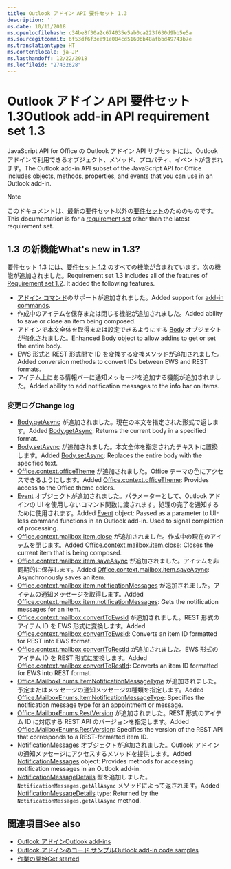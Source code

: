 ```yaml
---
title: Outlook アドイン API 要件セット 1.3
description: ''
ms.date: 10/11/2018
ms.openlocfilehash: c34be8f30a2c674035e5ab0ca223f630d9bb5e5a
ms.sourcegitcommit: 6f53df6f3ee91e084cd5160bb48afbbd49743b7e
ms.translationtype: HT
ms.contentlocale: ja-JP
ms.lasthandoff: 12/22/2018
ms.locfileid: "27432628"
---
```

# <a name="outlook-add-in-api-requirement-set-13"></a><span data-ttu-id="e9c94-102">Outlook アドイン API 要件セット 1.3</span><span class="sxs-lookup"><span data-stu-id="e9c94-102">Outlook add-in API requirement set 1.3</span></span>

<span data-ttu-id="e9c94-103">JavaScript API for Office の Outlook アドイン API サブセットには、Outlook アドインで利用できるオブジェクト、メソッド、プロパティ、イベントが含まれます。</span><span class="sxs-lookup"><span data-stu-id="e9c94-103">The Outlook add-in API subset of the JavaScript API for Office includes objects, methods, properties, and events that you can use in an Outlook add-in.</span></span>

> [!NOTE]
> <span data-ttu-id="e9c94-104">このドキュメントは、最新の要件セット以外の[要件セット](/office/dev/add-ins/reference/requirement-sets/outlook-api-requirement-sets)のためのものです。</span><span class="sxs-lookup"><span data-stu-id="e9c94-104">This documentation is for a [requirement set](/office/dev/add-ins/reference/requirement-sets/outlook-api-requirement-sets) other than the latest requirement set.</span></span> 

## <a name="whats-new-in-13"></a><span data-ttu-id="e9c94-105">1.3 の新機能</span><span class="sxs-lookup"><span data-stu-id="e9c94-105">What's new in 1.3?</span></span>

<span data-ttu-id="e9c94-p101">要件セット 1.3 には、[要件セット 1.2](../requirement-set-1.2/outlook-requirement-set-1.2.md) のすべての機能が含まれています。次の機能が追加されました。</span><span class="sxs-lookup"><span data-stu-id="e9c94-p101">Requirement set 1.3 includes all of the features of [Requirement set 1.2](../requirement-set-1.2/outlook-requirement-set-1.2.md). It added the following features.</span></span>

- <span data-ttu-id="e9c94-108">[アドイン コマンド](https://docs.microsoft.com/outlook/add-ins/add-in-commands-for-outlook)のサポートが追加されました。</span><span class="sxs-lookup"><span data-stu-id="e9c94-108">Added support for [add-in commands](https://docs.microsoft.com/outlook/add-ins/add-in-commands-for-outlook).</span></span>
- <span data-ttu-id="e9c94-109">作成中のアイテムを保存または閉じる機能が追加されました。</span><span class="sxs-lookup"><span data-stu-id="e9c94-109">Added ability to save or close an item being composed.</span></span>
- <span data-ttu-id="e9c94-110">アドインで本文全体を取得または設定できるようにする [Body](/javascript/api/outlook_1_3/office.body) オブジェクトが強化されました。</span><span class="sxs-lookup"><span data-stu-id="e9c94-110">Enhanced [Body](/javascript/api/outlook_1_3/office.body) object to allow addins to get or set the entire body.</span></span>
- <span data-ttu-id="e9c94-111">EWS 形式と REST 形式間で ID を変換する変換メソッドが追加されました。</span><span class="sxs-lookup"><span data-stu-id="e9c94-111">Added conversion methods to convert IDs between EWS and REST formats.</span></span>
- <span data-ttu-id="e9c94-112">アイテム上にある情報バーに通知メッセージを追加する機能が追加されました。</span><span class="sxs-lookup"><span data-stu-id="e9c94-112">Added ability to add notification messages to the info bar on items.</span></span>

### <a name="change-log"></a><span data-ttu-id="e9c94-113">変更ログ</span><span class="sxs-lookup"><span data-stu-id="e9c94-113">Change log</span></span>

- <span data-ttu-id="e9c94-114">[Body.getAsync](/javascript/api/outlook_1_3/office.body#getasync-coerciontype--options--callback-) が追加されました。現在の本文を指定された形式で返します。</span><span class="sxs-lookup"><span data-stu-id="e9c94-114">Added [Body.getAsync](/javascript/api/outlook_1_3/office.body#getasync-coerciontype--options--callback-): Returns the current body in a specified format.</span></span>
- <span data-ttu-id="e9c94-115">[Body.setAsync](/javascript/api/outlook_1_3/office.body#setasync-data--options--callback-) が追加されました。本文全体を指定されたテキストに置換します。</span><span class="sxs-lookup"><span data-stu-id="e9c94-115">Added [Body.setAsync](/javascript/api/outlook_1_3/office.body#setasync-data--options--callback-): Replaces the entire body with the specified text.</span></span>
- <span data-ttu-id="e9c94-116">[Office.context.officeTheme](office.context.md#officetheme-object) が追加されました。Office テーマの色にアクセスできるようにします。</span><span class="sxs-lookup"><span data-stu-id="e9c94-116">Added [Office.context.officeTheme](office.context.md#officetheme-object): Provides access to the Office theme colors.</span></span>
- <span data-ttu-id="e9c94-p102">[Event](/javascript/api/office/office.addincommands.event) オブジェクトが追加されました。パラメーターとして、Outlook アドインの UI を使用しないコマンド関数に渡されます。処理の完了を通知するために使用されます。</span><span class="sxs-lookup"><span data-stu-id="e9c94-p102">Added [Event](/javascript/api/office/office.addincommands.event) object: Passed as a parameter to UI-less command functions in an Outlook add-in. Used to signal completion of processing.</span></span>
- <span data-ttu-id="e9c94-119">[Office.context.mailbox.item.close](office.context.mailbox.item.md#close) が追加されました。作成中の現在のアイテムを閉じます。</span><span class="sxs-lookup"><span data-stu-id="e9c94-119">Added [Office.context.mailbox.item.close](office.context.mailbox.item.md#close): Closes the current item that is being composed.</span></span>
- <span data-ttu-id="e9c94-120">[Office.context.mailbox.item.saveAsync](office.context.mailbox.item.md#saveasyncoptions-callback) が追加されました。アイテムを非同期的に保存します。</span><span class="sxs-lookup"><span data-stu-id="e9c94-120">Added [Office.context.mailbox.item.saveAsync](office.context.mailbox.item.md#saveasyncoptions-callback): Asynchronously saves an item.</span></span>
- <span data-ttu-id="e9c94-121">[Office.context.mailbox.item.notificationMessages](office.context.mailbox.item.md#notificationmessages-notificationmessagesjavascriptapioutlook13officenotificationmessages) が追加されました。アイテムの通知メッセージを取得します。</span><span class="sxs-lookup"><span data-stu-id="e9c94-121">Added [Office.context.mailbox.item.notificationMessages](office.context.mailbox.item.md#notificationmessages-notificationmessagesjavascriptapioutlook13officenotificationmessages): Gets the notification messages for an item.</span></span>
- <span data-ttu-id="e9c94-122">[Office.context.mailbox.convertToEwsId](office.context.mailbox.md#converttoewsiditemid-restversion--string) が追加されました。REST 形式のアイテム ID を EWS 形式に変換します。</span><span class="sxs-lookup"><span data-stu-id="e9c94-122">Added [Office.context.mailbox.convertToEwsId](office.context.mailbox.md#converttoewsiditemid-restversion--string): Converts an item ID formatted for REST into EWS format.</span></span>
- <span data-ttu-id="e9c94-123">[Office.context.mailbox.convertToRestId](office.context.mailbox.md#converttorestiditemid-restversion--string) が追加されました。EWS 形式のアイテム ID を REST 形式に変換します。</span><span class="sxs-lookup"><span data-stu-id="e9c94-123">Added [Office.context.mailbox.convertToRestId](office.context.mailbox.md#converttorestiditemid-restversion--string): Converts an item ID formatted for EWS into REST format.</span></span>
- <span data-ttu-id="e9c94-124">[Office.MailboxEnums.ItemNotificationMessageType](/javascript/api/outlook_1_3/office.mailboxenums.itemnotificationmessagetype) が追加されました。予定またはメッセージの通知メッセージの種類を指定します。</span><span class="sxs-lookup"><span data-stu-id="e9c94-124">Added [Office.MailboxEnums.ItemNotificationMessageType](/javascript/api/outlook_1_3/office.mailboxenums.itemnotificationmessagetype): Specifies the notification message type for an appointment or message.</span></span>
- <span data-ttu-id="e9c94-125">[Office.MailboxEnums.RestVersion](/javascript/api/outlook_1_3/office.mailboxenums.restversion) が追加されました。REST 形式のアイテム ID に対応する REST API のバージョンを指定します。</span><span class="sxs-lookup"><span data-stu-id="e9c94-125">Added [Office.MailboxEnums.RestVersion](/javascript/api/outlook_1_3/office.mailboxenums.restversion): Specifies the version of the REST API that corresponds to a REST-formatted item ID.</span></span>
- <span data-ttu-id="e9c94-126">[NotificationMessages](/javascript/api/outlook_1_3/office.notificationmessages) オブジェクトが追加されました。Outlook アドインの通知メッセージにアクセスするメソッドを提供します。</span><span class="sxs-lookup"><span data-stu-id="e9c94-126">Added [NotificationMessages](/javascript/api/outlook_1_3/office.notificationmessages) object: Provides methods for accessing notification messages in an Outlook add-in.</span></span>
- <span data-ttu-id="e9c94-127">[NotificationMessageDetails](/javascript/api/outlook_1_3/office.notificationmessagedetails) 型を追加しました。`NotificationMessages.getAllAsync` メソッドによって返されます。</span><span class="sxs-lookup"><span data-stu-id="e9c94-127">Added [NotificationMessageDetails](/javascript/api/outlook_1_3/office.notificationmessagedetails) type: Returned by the `NotificationMessages.getAllAsync` method.</span></span>

## <a name="see-also"></a><span data-ttu-id="e9c94-128">関連項目</span><span class="sxs-lookup"><span data-stu-id="e9c94-128">See also</span></span>

- [<span data-ttu-id="e9c94-129">Outlook アドイン</span><span class="sxs-lookup"><span data-stu-id="e9c94-129">Outlook add-ins</span></span>](https://docs.microsoft.com/outlook/add-ins/)
- [<span data-ttu-id="e9c94-130">Outlook アドインのコード サンプル</span><span class="sxs-lookup"><span data-stu-id="e9c94-130">Outlook add-in code samples</span></span>](https://developer.microsoft.com/outlook/gallery/?filterBy=Outlook,Samples,Add-ins)
- [<span data-ttu-id="e9c94-131">作業の開始</span><span class="sxs-lookup"><span data-stu-id="e9c94-131">Get started</span></span>](https://docs.microsoft.com/outlook/add-ins/quick-start)